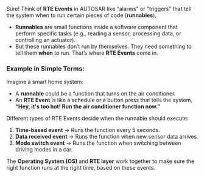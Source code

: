 Sure! Think of **RTE Events** in AUTOSAR like "alarms" or "triggers" that tell the system when to run certain pieces of code (**runnables**).  

- **Runnables** are small functions inside a software component that perform specific tasks (e.g., reading a sensor, processing data, or controlling an actuator).  
- But these runnables don’t run by themselves. They need something to tell them **when** to run. That’s where **RTE Events** come in.  

### Example in Simple Terms:  
Imagine a smart home system:  
- A **runnable** could be a function that turns on the air conditioner.  
- An **RTE Event** is like a schedule or a button press that tells the system, **“Hey, it's too hot! Run the air conditioner function now.”**  

Different types of RTE Events decide when the runnable should execute:  
1. **Time-based event** → Runs the function every 5 seconds.  
2. **Data received event** → Runs the function when new sensor data arrives.  
3. **Mode switch event** → Runs the function when switching between driving modes in a car.  

The **Operating System (OS)** and **RTE layer** work together to make sure the right function runs at the right time, based on these events.  

